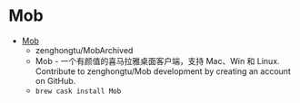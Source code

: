 # Mob
- [Mob](https://github.com/zenghongtu/Mob)
  -  zenghongtu/MobArchived
  - Mob - 一个有颜值的喜马拉雅桌面客户端，支持 Mac、Win 和 Linux. Contribute to zenghongtu/Mob development by creating an account on GitHub.
  - `brew cask install Mob`
